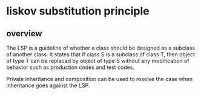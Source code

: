 # liskov substitution principle

## overview

The LSP is a guideline of whether a class should be designed as a subclass
of another class. It states that if class S is a subclass of class T,
then object of type T can be replaced by object of type S without any 
modification of behavior such as production codes and test codes.

Private inheritance and composition can be used to resolve the case when
inheritance goes against the LSP.
